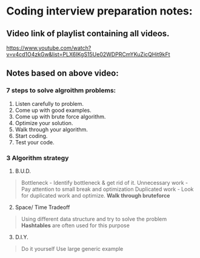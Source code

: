 # Coding interview preparation notes:

## Video link of playlist containing all videos.
https://www.youtube.com/watch?v=v4cd1O4zkGw&list=PLX6IKgS15Ue02WDPRCmYKuZicQHit9kFt

## Notes based on above video:

### 7 steps to solve algroithm problems:

1. Listen carefully to problem.
2. Come up with good examples.
3. Come up with brute force algorithm.
4. Optimize your solution.
5. Walk through your algorithm.
6. Start coding.
7. Test your code.

### 3 Algorithm strategy

1. B.U.D.
  > Bottleneck - Identify bottleneck & get rid of it.
  > Unnecessary work - Pay attention to small break and optimization
  > Duplicated work - Look for duplicated work and optimize.
  > **Walk through bruteforce**

2. Space/ Time Tradeoff
  > Using different data structure and try to solve the problem
  > **Hashtables** are often used for this purpose

3. D.I.Y.
  > Do it yourself
  > Use large generic example

